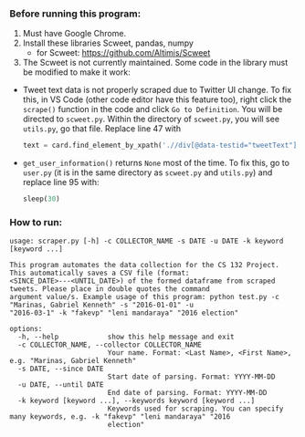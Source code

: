 ### Before running this program:

1. Must have Google Chrome.
2. Install these libraries Scweet, pandas, numpy
    - for Scweet: https://github.com/Altimis/Scweet
3. The Scweet is not currently maintained. Some code in the library must be modified
   to make it work:
  - Tweet text data is not properly scraped due to Twitter UI change. To fix this, 
    in VS Code (other code editor have this feature too), right click the `scrape()` 
    function in the code and click `Go to Definition`. You will be directed to 
    `scweet.py`. Within the directory of `scweet.py`, you will see `utils.py`, go 
    that file. Replace line 47 with
    ```python
    text = card.find_element_by_xpath('.//div[@data-testid="tweetText"]').text
    ```
  - `get_user_information()` returns `None` most of the time. To fix this, go to `user.py`
    (it is in the same directory as `scweet.py` and `utils.py`) and replace
    line 95 with:
    ```python
    sleep(30)
    ```

### How to run:
```
usage: scraper.py [-h] -c COLLECTOR_NAME -s DATE -u DATE -k keyword [keyword ...]

This program automates the data collection for the CS 132 Project. This automatically saves a CSV file (format:
<SINCE_DATE>---<UNTIL_DATE>) of the formed dataframe from scraped tweets. Please place in double quotes the command
argument value/s. Example usage of this program: python test.py -c "Marinas, Gabriel Kenneth" -s "2016-01-01" -u
"2016-03-1" -k "fakevp" "leni mandaraya" "2016 election"

options:
  -h, --help            show this help message and exit
  -c COLLECTOR_NAME, --collector COLLECTOR_NAME
                        Your name. Format: <Last Name>, <First Name>, e.g. "Marinas, Gabriel Kenneth"
  -s DATE, --since DATE
                        Start date of parsing. Format: YYYY-MM-DD
  -u DATE, --until DATE
                        End date of parsing. Format: YYYY-MM-DD
  -k keyword [keyword ...], --keywords keyword [keyword ...]
                        Keywords used for scraping. You can specify many keywords, e.g. -k "fakevp" "leni mandaraya" "2016
                        election"
```
